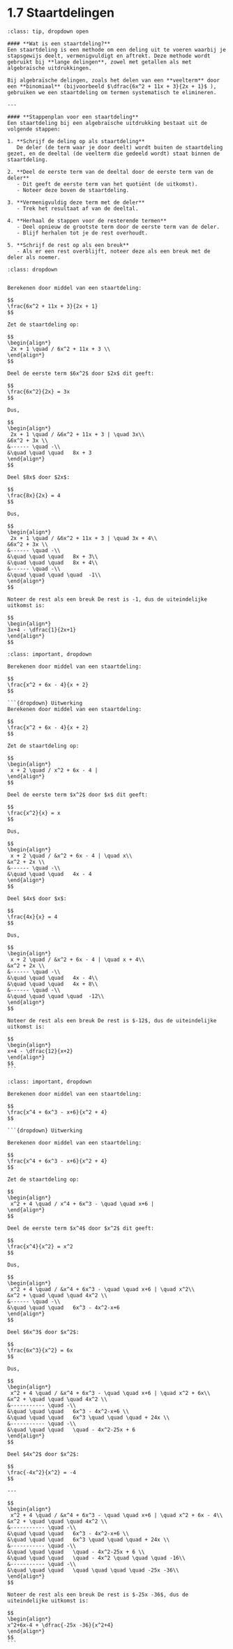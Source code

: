 # 1.7 Staartdelingen

````{admonition} Theorie
:class: tip, dropdown open

#### **Wat is een staartdeling?**
Een staartdeling is een methode om een deling uit te voeren waarbij je stapsgewijs deelt, vermenigvuldigt en aftrekt. Deze methode wordt gebruikt bij **lange delingen**, zowel met getallen als met algebraïsche uitdrukkingen.

Bij algebraïsche delingen, zoals het delen van een **veelterm** door een **binomiaal** (bijvoorbeeld $\dfrac{6x^2 + 11x + 3}{2x + 1}$ ), gebruiken we een staartdeling om termen systematisch te elimineren.

---

#### **Stappenplan voor een staartdeling**
Een staartdeling bij een algebraïsche uitdrukking bestaat uit de volgende stappen:

1. **Schrijf de deling op als staartdeling**  
   De deler (de term waar je door deelt) wordt buiten de staartdeling gezet, en de deeltal (de veelterm die gedeeld wordt) staat binnen de staartdeling.

2. **Deel de eerste term van de deeltal door de eerste term van de deler**  
   - Dit geeft de eerste term van het quotiënt (de uitkomst).
   - Noteer deze boven de staartdeling.

3. **Vermenigvuldig deze term met de deler**  
   - Trek het resultaat af van de deeltal.

4. **Herhaal de stappen voor de resterende termen**  
   - Deel opnieuw de grootste term door de eerste term van de deler.
   - Blijf herhalen tot je de rest overhoudt.

5. **Schrijf de rest op als een breuk**  
   - Als er een rest overblijft, noteer deze als een breuk met de deler als noemer.
````


```{admonition} Voorbeeld 1: Staartdeling met variabelen
:class: dropdown


Berekenen door middel van een staartdeling:

$$
\frac{6x^2 + 11x + 3}{2x + 1}
$$

Zet de staartdeling op:

$$
\begin{align*}
 2x + 1 \quad / 6x^2 + 11x + 3 \\
\end{align*}
$$

Deel de eerste term $6x^2$ door $2x$ dit geeft:

$$
\frac{6x^2}{2x} = 3x
$$

Dus,

$$
\begin{align*}
 2x + 1 \quad / &6x^2 + 11x + 3 | \quad 3x\\
&6x^2 + 3x \\
&------ \quad -\\
&\quad \quad \quad   8x + 3
\end{align*}
$$

Deel $8x$ door $2x$:

$$
\frac{8x}{2x} = 4
$$

Dus,

$$
\begin{align*}
 2x + 1 \quad / &6x^2 + 11x + 3 | \quad 3x + 4\\
&6x^2 + 3x \\
&------ \quad -\\
&\quad \quad \quad   8x + 3\\
&\quad \quad \quad   8x + 4\\
&------ \quad -\\
&\quad \quad \quad \quad  -1\\
\end{align*}
$$

Noteer de rest als een breuk De rest is -1, dus de uiteindelijke uitkomst is:

$$
\begin{align*}
3x+4 - \dfrac{1}{2x+1}
\end{align*}
$$
```

````{admonition} Oefening 1
:class: important, dropdown

Berekenen door middel van een staartdeling:

$$
\frac{x^2 + 6x - 4}{x + 2}
$$

```{dropdown} Uitwerking
Berekenen door middel van een staartdeling:

$$
\frac{x^2 + 6x - 4}{x + 2}
$$

Zet de staartdeling op:

$$
\begin{align*}
 x + 2 \quad / x^2 + 6x - 4 |
\end{align*}
$$

Deel de eerste term $x^2$ door $x$ dit geeft:

$$
\frac{x^2}{x} = x
$$

Dus,

$$
\begin{align*}
 x + 2 \quad / &x^2 + 6x - 4 | \quad x\\
&x^2 + 2x \\
&------ \quad -\\
&\quad \quad \quad   4x - 4
\end{align*}
$$

Deel $4x$ door $x$:

$$
\frac{4x}{x} = 4
$$

Dus,

$$
\begin{align*}
 x + 2 \quad / &x^2 + 6x - 4 | \quad x + 4\\
&x^2 + 2x \\
&------ \quad -\\
&\quad \quad \quad   4x - 4\\
&\quad \quad \quad   4x + 8\\
&------ \quad -\\
&\quad \quad \quad \quad  -12\\
\end{align*}
$$

Noteer de rest als een breuk De rest is $-12$, dus de uiteindelijke uitkomst is:

$$
\begin{align*}
x+4 - \dfrac{12}{x+2}
\end{align*}
$$
```
````

````{admonition} Oefening 2
:class: important, dropdown

Berekenen door middel van een staartdeling:

$$
\frac{x^4 + 6x^3 - x+6}{x^2 + 4}
$$

```{dropdown} Uitwerking

Berekenen door middel van een staartdeling:

$$
\frac{x^4 + 6x^3 - x+6}{x^2 + 4}
$$

Zet de staartdeling op:

$$
\begin{align*}
 x^2 + 4 \quad / x^4 + 6x^3 - \quad \quad x+6 |
\end{align*}
$$

Deel de eerste term $x^4$ door $x^2$ dit geeft:

$$
\frac{x^4}{x^2} = x^2
$$

Dus,

$$
\begin{align*}
 x^2 + 4 \quad / &x^4 + 6x^3 - \quad \quad x+6 | \quad x^2\\
&x^2 + \quad \quad \quad 4x^2 \\
&------ \quad -\\
&\quad \quad \quad   6x^3 - 4x^2-x+6
\end{align*}
$$

Deel $6x^3$ door $x^2$:

$$
\frac{6x^3}{x^2} = 6x
$$

Dus,

$$
\begin{align*}
 x^2 + 4 \quad / &x^4 + 6x^3 - \quad \quad x+6 | \quad x^2 + 6x\\
&x^2 + \quad \quad \quad 4x^2 \\
&----------- \quad -\\
&\quad \quad \quad   6x^3 - 4x^2-x+6 \\
&\quad \quad \quad   6x^3 \quad \quad \quad + 24x \\
&----------- \quad -\\
&\quad \quad \quad   \quad - 4x^2-25x + 6
\end{align*}
$$

Deel $4x^2$ door $x^2$:

$$
\frac{-4x^2}{x^2} = -4
$$

---

$$
\begin{align*}
 x^2 + 4 \quad / &x^4 + 6x^3 - \quad \quad x+6 | \quad x^2 + 6x - 4\\
&x^2 + \quad \quad \quad 4x^2 \\
&----------- \quad -\\
&\quad \quad \quad   6x^3 - 4x^2-x+6 \\
&\quad \quad \quad   6x^3 \quad \quad \quad + 24x \\
&----------- \quad -\\
&\quad \quad \quad   \quad - 4x^2-25x + 6 \\
&\quad \quad \quad   \quad - 4x^2 \quad \quad \quad -16\\
&----------- \quad -\\
&\quad \quad \quad   \quad \quad \quad \quad -25x -36\\
\end{align*}
$$

Noteer de rest als een breuk De rest is $-25x -36$, dus de uiteindelijke uitkomst is:

$$
\begin{align*}
x^2+6x-4 + \dfrac{-25x -36}{x^2+4}
\end{align*}
$$
```
````
